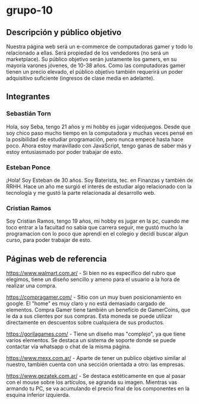 # grupo-10
## Descripción y público objetivo
Nuestra página web será un e-commerce de computadoras gamer y todo lo relacionado a ellas. Será propiedad de los vendedores (no será un marketplace). Su público objetivo serán justamente los gamers, en su mayoría varones jóvenes, de 10-38 años. Como las computadoras gamer tienen un precio elevado, el público objetivo también requerirá un poder adquisitivo suficiente (ingresos de clase media en adelante).
## Integrantes
### Sebastián Torn
Hola, soy Seba, tengo 21 años y mi hobby es jugar videojuegos. Desde que soy chico paso mucho tiempo en la computadora y muchas veces pensé en la posibilidad de estudiar programación, pero nunca empecé hasta hace poco. Ahora estoy maravillado con JavaScript, tengo ganas de saber más y estoy entusiasmado por poder trabajar de esto.
### Esteban Ponce
¡Hola! Soy Esteban de 30 años. Soy Baterista, tec. en Finanzas y también de RRHH. 
Hace un año me surgió el interés de estudiar algo relacionado con la tecnología y me gustó la parte relacionada al desarrollo web.
### Cristian Ramos
Soy Cristian Ramos, tengo 19 años, mi hobby es jugar en la pc, cuando me toco entrar a la facultad no sabia que carrera seguir, me gustó mucho la programacion con lo poco que aprendí en el colegio y decidí buscar algun curso, para poder trabajar de esto.
## Páginas web de referencia
https://www.walmart.com.ar/ - Si bien no es específico del rubro que elegimos, tiene un diseño sencillo y ameno para el usuario a la hora de realizar una compra.

https://compragamer.com/ - Sitio con un muy buen posicionamiento en google. El "home" es muy claro y no está demasiado cargado de elementos. Compra Gamer tiene también un beneficio de GamerCoins, que le da a sus clientes por sus compras. Esta moneda se puede utilizar directamente en descuentos sobre cualquiera de sus productos.

https://gorilagames.com/ - Tiene un diseño mas "complejo", ya que tiene varios elementos. Se destaca un sistema de soporte donde se puede contactar vía whatsapp o chat de la misma página.

https://www.mexx.com.ar/ - Aparte de tener un publico objetivo similar al nuestro, también cuenta con una sección orientada a otro: las empresas.

https://www.gezatek.com.ar/ - Se destaca estéticamente en que al pasar con el mouse sobre los artículos, se agranda su imagen. Mientras vas armando tu PC, se va acumulando el precio final de los componentes en la esquina inferior izquierda.